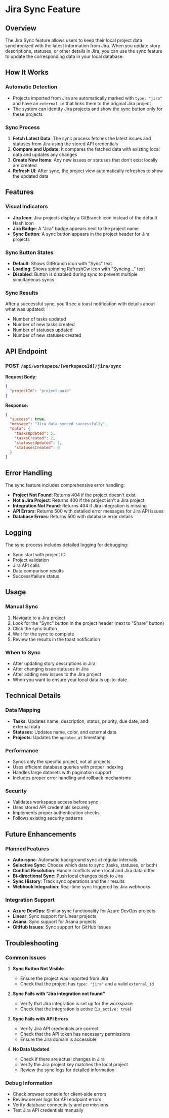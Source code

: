 # Jira Sync Feature

## Overview

The Jira Sync feature allows users to keep their local project data synchronized with the latest information from Jira. When you update story descriptions, statuses, or other details in Jira, you can use the sync feature to update the corresponding data in your local database.

## How It Works

### Automatic Detection

- Projects imported from Jira are automatically marked with `type: "jira"` and have an `external_id` that links them to the original Jira project
- The system can identify Jira projects and show the sync button only for these projects

### Sync Process

1. **Fetch Latest Data**: The sync process fetches the latest issues and statuses from Jira using the stored API credentials
2. **Compare and Update**: It compares the fetched data with existing local data and updates any changes
3. **Create New Items**: Any new issues or statuses that don't exist locally are created
4. **Refresh UI**: After sync, the project view automatically refreshes to show the updated data

## Features

### Visual Indicators

- **Jira Icon**: Jira projects display a GitBranch icon instead of the default Hash icon
- **Jira Badge**: A "Jira" badge appears next to the project name
- **Sync Button**: A sync button appears in the project header for Jira projects

### Sync Button States

- **Default**: Shows GitBranch icon with "Sync" text
- **Loading**: Shows spinning RefreshCw icon with "Syncing..." text
- **Disabled**: Button is disabled during sync to prevent multiple simultaneous syncs

### Sync Results

After a successful sync, you'll see a toast notification with details about what was updated:

- Number of tasks updated
- Number of new tasks created
- Number of statuses updated
- Number of new statuses created

## API Endpoint

### POST `/api/workspace/[workspaceId]/jira/sync`

**Request Body:**

```json
{
  "projectId": "project-uuid"
}
```

**Response:**

```json
{
  "success": true,
  "message": "Jira data synced successfully",
  "data": {
    "tasksUpdated": 5,
    "tasksCreated": 2,
    "statusesUpdated": 1,
    "statusesCreated": 0
  }
}
```

## Error Handling

The sync feature includes comprehensive error handling:

- **Project Not Found**: Returns 404 if the project doesn't exist
- **Not a Jira Project**: Returns 400 if the project isn't a Jira project
- **Integration Not Found**: Returns 404 if Jira integration is missing
- **API Errors**: Returns 500 with detailed error messages for Jira API issues
- **Database Errors**: Returns 500 with database error details

## Logging

The sync process includes detailed logging for debugging:

- Sync start with project ID
- Project validation
- Jira API calls
- Data comparison results
- Success/failure status

## Usage

### Manual Sync

1. Navigate to a Jira project
2. Look for the "Sync" button in the project header (next to "Share" button)
3. Click the sync button
4. Wait for the sync to complete
5. Review the results in the toast notification

### When to Sync

- After updating story descriptions in Jira
- After changing issue statuses in Jira
- After adding new issues to the Jira project
- When you want to ensure your local data is up-to-date

## Technical Details

### Data Mapping

- **Tasks**: Updates name, description, status, priority, due date, and external data
- **Statuses**: Updates name, color, and external data
- **Projects**: Updates the `updated_at` timestamp

### Performance

- Syncs only the specific project, not all projects
- Uses efficient database queries with proper indexing
- Handles large datasets with pagination support
- Includes proper error handling and rollback mechanisms

### Security

- Validates workspace access before sync
- Uses stored API credentials securely
- Implements proper authentication checks
- Follows existing security patterns

## Future Enhancements

### Planned Features

- **Auto-sync**: Automatic background sync at regular intervals
- **Selective Sync**: Choose which data to sync (tasks, statuses, or both)
- **Conflict Resolution**: Handle conflicts when local and Jira data differ
- **Bi-directional Sync**: Push local changes back to Jira
- **Sync History**: Track sync operations and their results
- **Webhook Integration**: Real-time sync triggered by Jira webhooks

### Integration Support

- **Azure DevOps**: Similar sync functionality for Azure DevOps projects
- **Linear**: Sync support for Linear projects
- **Asana**: Sync support for Asana projects
- **GitHub Issues**: Sync support for GitHub Issues

## Troubleshooting

### Common Issues

1. **Sync Button Not Visible**

   - Ensure the project was imported from Jira
   - Check that the project has `type: "jira"` and a valid `external_id`

2. **Sync Fails with "Jira integration not found"**

   - Verify that Jira integration is set up for the workspace
   - Check that the integration is active (`is_active: true`)

3. **Sync Fails with API Errors**

   - Verify Jira API credentials are correct
   - Check that the API token has necessary permissions
   - Ensure the Jira domain is accessible

4. **No Data Updated**
   - Check if there are actual changes in Jira
   - Verify the Jira project key matches the local project
   - Review the sync logs for detailed information

### Debug Information

- Check browser console for client-side errors
- Review server logs for API endpoint errors
- Verify database connectivity and permissions
- Test Jira API credentials manually
